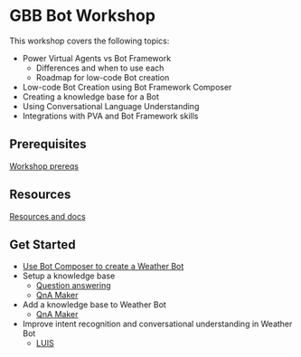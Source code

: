 # GBB Bot Workshop

This workshop covers the following topics:

* Power Virtual Agents vs Bot Framework 
  * Differences and when to use each
  * Roadmap for low-code Bot creation 
* Low-code Bot Creation using Bot Framework Composer 
* Creating a knowledge base for a Bot 
* Using Conversational Language Understanding  
* Integrations with PVA and Bot Framework skills

## Prerequisites

[Workshop prereqs](/prereq.md)

## Resources

[Resources and docs](/resources.md)

## Get Started

* [Use Bot Composer to create a Weather Bot](https://docs.microsoft.com/en-us/composer/tutorial-create-weather-bot)
* Setup a knowledge base
  * [Question answering](https://docs.microsoft.com/en-us/azure/cognitive-services/language-service/question-answering/quickstart/sdk?pivots=studio)
  * [QnA Maker](https://docs.microsoft.com/en-us/azure/cognitive-services/qnamaker/quickstarts/create-publish-knowledge-base)
* Add a knowledge base to Weather Bot
  * [QnA Maker](https://docs.microsoft.com/en-us/composer/how-to-add-qna-to-bot?tabs=v2x)
* Improve intent recognition and conversational understanding in Weather Bot
  * [LUIS](https://docs.microsoft.com/en-us/composer/tutorial-improve-intent-recognition-language-understanding)
